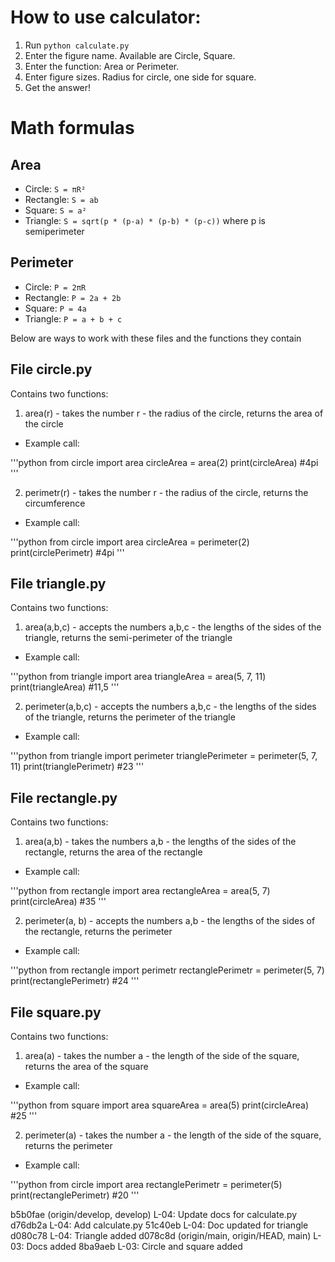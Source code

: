 
# How to use calculator:
1. Run `python calculate.py`
2. Enter the figure name. Available are Circle, Square.
3. Enter the function: Area or Perimeter.
4. Enter figure sizes. Radius for circle, one side for square.
5. Get the answer!

# Math formulas
## Area
- Circle: `S = πR²`
- Rectangle: `S = ab`
- Square: `S = a²`
- Triangle: `S = sqrt(p * (p-a) * (p-b) * (p-c))` where p is semiperimeter

## Perimeter
- Circle: `P = 2πR`
- Rectangle: `P = 2a + 2b`
- Square: `P = 4a`
- Triangle: `P = a + b + c`

Below are ways to work with these files and the functions they contain



## File circle.py
Contains two functions:

1. area(r) - takes the number r - the radius of the circle, returns the area of ​​the circle
- Example call:

'''python
from circle import area
circleArea = area(2)
print(circleArea) #4pi
'''

2. perimetr(r) - takes the number r - the radius of the circle, returns the circumference
- Example call:

'''python
from circle import area
circleArea = perimeter(2)
print(circlePerimetr) #4pi
'''

## File triangle.py
Contains two functions:

1. area(a,b,c) - accepts the numbers a,b,c - the lengths of the sides of the triangle, returns the semi-perimeter of the triangle
- Example call:

'''python
from triangle import area
triangleArea = area(5, 7, 11)
print(triangleArea) #11,5
'''

2. perimeter(a,b,c) - accepts the numbers a,b,c - the lengths of the sides of the triangle, returns the perimeter of the triangle
- Example call:

'''python
from triangle import perimeter
trianglePerimeter = perimeter(5, 7, 11)
print(trianglePerimetr) #23
'''

## File rectangle.py
Contains two functions:

1. area(a,b) - takes the numbers a,b - the lengths of the sides of the rectangle, returns the area of ​​the rectangle
- Example call:

'''python
from rectangle import area
rectangleArea = area(5, 7)
print(circleArea) #35
'''

2. perimeter(a, b) - accepts the numbers a,b - the lengths of the sides of the rectangle, returns the perimeter
- Example call:

'''python
from rectangle import perimetr
rectanglePerimetr = perimeter(5, 7)
print(rectanglePerimetr) #24
'''

## File square.py
Contains two functions:

1. area(a) - takes the number a - the length of the side of the square, returns the area of ​​the square
- Example call:

'''python
from square import area
squareArea = area(5)
print(circleArea) #25
'''

2. perimeter(a) - takes the number a - the length of the side of the square, returns the perimeter
- Example call:

'''python
from circle import area
rectanglePerimetr = perimeter(5)
print(rectanglePerimetr) #20
'''

b5b0fae (origin/develop, develop) L-04: Update docs for calculate.py
d76db2a L-04: Add calculate.py
51c40eb L-04: Doc updated for triangle
d080c78 L-04: Triangle added
d078c8d (origin/main, origin/HEAD, main) L-03: Docs added
8ba9aeb L-03: Circle and square added